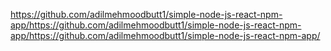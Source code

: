 https://github.com/adilmehmoodbutt1/simple-node-js-react-npm-app/https://github.com/adilmehmoodbutt1/simple-node-js-react-npm-app/https://github.com/adilmehmoodbutt1/simple-node-js-react-npm-app/
